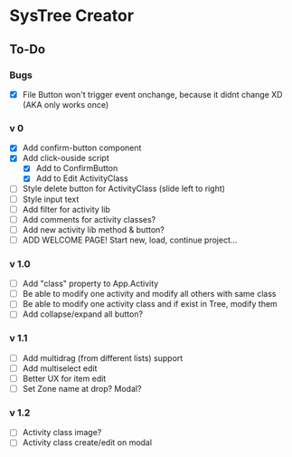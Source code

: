 # SysTree Creator

## To-Do

### Bugs
- [x] File Button won't trigger event onchange, because it didnt change XD (AKA only works once)

### v 0
- [x] Add confirm-button component
- [x] Add click-ouside script
	- [x] Add to ConfirmButton
	- [x] Add to Edit ActivityClass
- [ ] Style delete button for ActivityClass (slide left to right)
- [ ] Style input text
- [ ] Add filter for activity lib
- [ ] Add comments for activity classes?
- [ ] Add new activity lib method & button?
- [ ] ADD WELCOME PAGE! Start new, load, continue project...

### v 1.0
- [ ] Add "class" property to App.Activity
- [ ] Be able to modify one activity and modify all others with same class
- [ ] Be able to modify one activity class and if exist in Tree, modify them
- [ ] Add collapse/expand all button?

### v 1.1
- [ ] Add multidrag (from different lists) support
- [ ] Add multiselect edit
- [ ] Better UX for item edit
- [ ] Set Zone name at drop? Modal?

### v 1.2
- [ ] Activity class image?
- [ ] Activity class create/edit on modal
